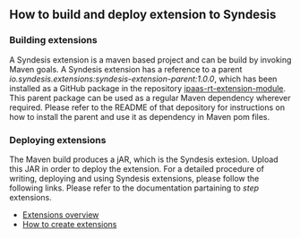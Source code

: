 ## How to build and deploy extension to Syndesis

### Building extensions
A Syndesis extension is a maven based project and can be build by invoking Maven goals. A Syndesis extension has a reference to a parent *io.syndesis.extensions:syndesis-extension-parent:1.0.0*, which has been installed as a GitHub package in the repository [ipaas-rt-extension-module](https://github.com/lingkio/ipaas-rt-extension-module). This parent package can be used as a regular Maven dependency wherever required. Please refer to the README of that depository for instructions on how to install the parent and use it as dependency in Maven pom files.

### Deploying extensions
The Maven build produces a jAR, which is the Syndesis extesion. Upload this JAR in order to deploy the extension. For a detailed procedure of writing, deploying and using Syndesis extensions, please follow the following links. Please refer to the documentation partaining to _step_ extensions.

- [Extensions overview](https://syndesis.io/docs/extensions/whatis/)
- [How to create extensions](https://syndesis.io/docs/extensions/create/)

